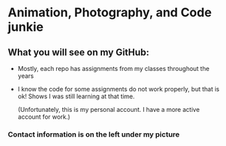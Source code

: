 # Animation, Photography, and Code junkie

## What you will see on my GitHub:

* Mostly, each repo has assignments from my classes throughout the years
* I know the code for some assignments do not work properly, but that is ok! Shows I was still learning at that time.



   (Unfortunately, this is my personal account.  I have a more active account for work.)


### Contact information is on the left under my picture

<!--
**davis-andy/davis-andy** is a ✨ _special_ ✨ repository because its `README.md` (this file) appears on your GitHub profile.

Here are some ideas to get you started:

- 🔭 I’m currently working on ...
- 🌱 I’m currently learning ...
- 👯 I’m looking to collaborate on ...
- 🤔 I’m looking for help with ...
- 💬 Ask me about ...
- 📫 How to reach me: ...
- 😄 Pronouns: ...
- ⚡ Fun fact: ...
-->
